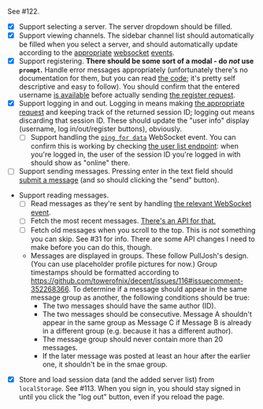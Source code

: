 See #122.

- [X] Support selecting a server. The server dropdown should be filled.
- [X] Support viewing channels. The sidebar channel list should automatically be filled when you select a server, and should automatically update according to the [appropriate](https://github.com/towerofnix/decent/wiki/API#from-server-created-new-channel) [websocket](https://github.com/towerofnix/decent/wiki/API#from-server-renamed-channel) [events](https://github.com/towerofnix/decent/wiki/API#from-server-deleted-channel).
- [X] Support registering. **There should be some sort of a modal - do *not* use `prompt`.** Handle error messages appropriately (unfortunately there's no documentation for them, but you can read [the code](https://github.com/towerofnix/decent/blob/34288140b32eb10f70f95876fadb4877b3807552/api.js#L895-L934); it's pretty self descriptive and easy to follow). You should confirm that the entered username [is available](https://github.com/towerofnix/decent/wiki/API#get-apiusername-availableusername) before actually sending [the register request](https://github.com/towerofnix/decent/wiki/API#post-apiregister).
- [X] Support logging in and out. Logging in means making [the appropriate request](https://github.com/towerofnix/decent/wiki/API#post-apilogin) and keeping track of the returned session ID; logging out means discarding that session ID. These should update the "user info" display (username, log in/out/register buttons), obviously.
  - [ ] Support handling the [`ping for data`](https://github.com/towerofnix/decent/wiki/API#to-client-ping-for-data) WebSocket event. You can confirm this is working by checking [the user list endpoint](https://github.com/towerofnix/decent/wiki/API#get-apiuser-list): when you're logged in, the user of the session ID you're logged in with should show as "online" there.
- [ ] Support sending messages. Pressing enter in the text field should [submit a message](https://github.com/towerofnix/decent/wiki/API#post-apisend-message) (and so should clicking the "send" button).
- Support reading messages.
  - [ ] Read messages as they're sent by handling [the relevant WebSocket event](https://github.com/towerofnix/decent/wiki/API#from-server-received-new-message).
  - [ ] Fetch the most recent messages. [There's an API for that.](https://github.com/towerofnix/decent/wiki/API#get-apichannelchannelidlatest-messages)
  - [ ] Fetch old messages when you scroll to the top. This is *not* something you can skip. See #31 for info. There are some API changes I need to make before you can do this, though.
  - Messages are displayed in groups. These follow PullJosh's design. (You can use placeholder profile pictures for now.) Group timestamps should be formatted according to https://github.com/towerofnix/decent/issues/116#issuecomment-352268366. To determine if a message should appear in the same message group as another, the following conditions should be true:
    - The two messages should have the same author (ID).
    - The two messages should be consecutive. Message A shouldn't appear in the same group as Message C if Message B is already in a different group (e.g. because it has a different author).
    - The message group should never contain more than 20 messages.
    - If the later message was posted at least an hour after the earlier one, it shouldn't be in the smae group.
- [X] Store and load session data (and the added server list) from `localStorage`. See #113. When you sign in, you should stay signed in until you click the "log out" button, even if you reload the page.
